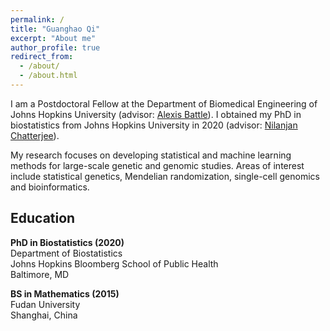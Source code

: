 ```yaml
---
permalink: /
title: "Guanghao Qi"
excerpt: "About me"
author_profile: true
redirect_from: 
  - /about/
  - /about.html
---
```


I am a Postdoctoral Fellow at the Department of Biomedical Engineering of Johns Hopkins University (advisor: [Alexis Battle](https://battlelab.jhu.edu/)). I obtained my PhD in biostatistics from Johns Hopkins University in 2020 (advisor: [Nilanjan Chatterjee](https://nilanjanchatterjee.org/)).

My research focuses on developing statistical and machine learning methods for large-scale genetic and genomic studies. Areas of interest include statistical genetics, Mendelian randomization, single-cell genomics and bioinformatics.

Education
------
**PhD in Biostatistics (2020)**   
Department of Biostatistics    
Johns Hopkins Bloomberg School of Public Health   
Baltimore, MD

**BS in Mathematics (2015)**   
Fudan University   
Shanghai, China
